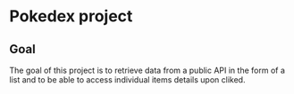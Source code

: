 # Pokedex project

## Goal

The goal of this project is to retrieve data from a public API in the form of a list and to be able to access individual items details upon cliked.
